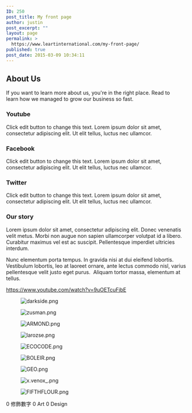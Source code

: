 ```yaml
---
ID: 250
post_title: My front page
author: justin
post_excerpt: ""
layout: page
permalink: >
  https://www.leartinternational.com/my-front-page/
published: true
post_date: 2015-03-09 10:34:11
---
```

<h2>About Us</h2>
If you want to learn more about us, you're in the right place. Read to learn how we managed to grow our business so fast.
<h3>Youtube</h3>
Click edit button to change this text. Lorem ipsum dolor sit amet, consectetur adipiscing elit. Ut elit tellus, luctus nec ullamcor.
<h3>Facebook</h3>
Click edit button to change this text. Lorem ipsum dolor sit amet, consectetur adipiscing elit. Ut elit tellus, luctus nec ullamcor.
<h3>Twitter</h3>
Click edit button to change this text. Lorem ipsum dolor sit amet, consectetur adipiscing elit. Ut elit tellus, luctus nec ullamcor.
<h3>Our story</h3>
Lorem ipsum dolor sit amet, consectetur adipiscing elit. Donec venenatis velit metus. Morbi non augue non sapien ullamcorper volutpat id a libero. Curabitur maximus vel est ac suscipit. Pellentesque imperdiet ultricies interdum.

Nunc elementum porta tempus. In gravida nisi at dui eleifend lobortis. Vestibulum lobortis, leo at laoreet ornare, ante lectus commodo nisl, varius pellentesque velit justo eget purus.  Aliquam tortor massa, elementum at tellus.

https://www.youtube.com/watch?v=9uOETcuFjbE
<figure><img src="https://www.leartinternational.com/wordpress/wp-content/uploads/elementor/thumbs/darkside-ntmy6vxngglius1i84dv1zckqye7f0w3clec8bxn8o.png" alt="darkside.png" /></figure>
<figure><img src="https://www.leartinternational.com/wordpress/wp-content/uploads/elementor/thumbs/zusman-ntmy6wvhnamt6e052mshmh41cc9kmpztoq1tplw92g.png" alt="zusman.png" /></figure>
<figure><img src="https://www.leartinternational.com/wordpress/wp-content/uploads/elementor/thumbs/ARMOND-ntmy6xtbu4o3hzyrx5746yvhxq4xuf3k0upb6vuuw8.png" alt="ARMOND.png" /></figure>
<figure><img src="https://www.leartinternational.com/wordpress/wp-content/uploads/elementor/thumbs/larozse-ntmy6xtbu4o3hzyrx5746yvhxq4xuf3k0upb6vuuw8.png" alt="larozse.png" /></figure>
<figure><img src="https://www.leartinternational.com/wordpress/wp-content/uploads/elementor/thumbs/ECOCODE-ntmy6yr60ypdtlxernlqrgmyj40b247aczcso5tgq0.png" alt="ECOCODE.png" /></figure>
<figure><img src="https://www.leartinternational.com/wordpress/wp-content/uploads/elementor/thumbs/BOLEIR-ntmy6yr60ypdtlxernlqrgmyj40b247aczcso5tgq0.png" alt="BOLEIR.png" /></figure>
<figure><img src="https://www.leartinternational.com/wordpress/wp-content/uploads/elementor/thumbs/GEO-ntmy6zp07sqo57w1m60dbyef4hvo9tb0p40a5fs2js.png" alt="GEO.png" /></figure>
<figure><img src="https://www.leartinternational.com/wordpress/wp-content/uploads/elementor/thumbs/x.venox_-ntmy70muemrygtuogoezwg5vpvr1hier18nrmpqodk.png" alt="x.venox_.png" /></figure>
<figure><img src="https://www.leartinternational.com/wordpress/wp-content/uploads/elementor/thumbs/FIFTHFLOUR-ntmy70muemrygtuogoezwg5vpvr1hier18nrmpqodk.png" alt="FIFTHFLOUR.png" /></figure>
0
修飾數字
0
Art
0
Design